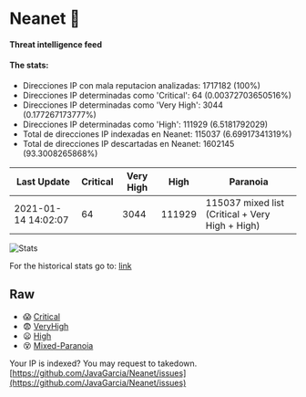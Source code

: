 # Neanet :hocho:
#### Threat intelligence feed
#### The stats:

- Direcciones IP con mala reputacion analizadas: 1717182 (100%)
- Direcciones IP determinadas como 'Critical':  64 (0.00372703650516%)
- Direcciones IP determinadas como 'Very High':  3044 (0.177267173777%)
- Direcciones IP determinadas como 'High':  111929 (6.5181792029)
- Total de direcciones IP indexadas en Neanet:  115037 (6.69917341319%)
- Total de direcciones IP descartadas en Neanet:  1602145 (93.3008265868%)

| Last Update | Critical | Very High | High | Paranoia |
| --- | --- | --- | --- | --- |
| 2021-01-14 14:02:07 | 64 | 3044 | 111929 | 115037 mixed list (Critical + Very High + High)|

![Stats](https://docs.google.com/spreadsheets/d/e/2PACX-1vSnaNMIXVabIpDJjufMlzH7poXnshF3mgd8Is1g9ytUEzVsP5my4Trn8f-xkoLLQ38xpL3HtmUexLo6/pubchart?oid=501124687&format=image)

For the historical stats go to: [link](/stats.csv)
## Raw
- :scream: [Critical](https://raw.githubusercontent.com/JavaGarcia/Neanet/master/blacklists/neanet_critical.txt)
- :fearful: [VeryHigh](https://raw.githubusercontent.com/JavaGarcia/Neanet/master/blacklists/neanet_veryHigh.txtt)
- :frowning: [High](https://raw.githubusercontent.com/JavaGarcia/Neanet/master/blacklists/neanet_high.txt)
- :dizzy_face: [Mixed-Paranoia](https://raw.githubusercontent.com/JavaGarcia/Neanet/master/blacklists/neanet_all.txt)


Your IP is indexed? You may request to takedown. [https://github.com/JavaGarcia/Neanet/issues](https://github.com/JavaGarcia/Neanet/issues)




































































































































































































































































































































































































































































































































































































































































































































































































































































































































































































































































































































































































































































































































































































































































































































































































































































































































































































































































































































































































































































































































































































































































































































































































































































































































































































































































































































































































































































































































































































































































































































































































































































































































































































































































































































































































































